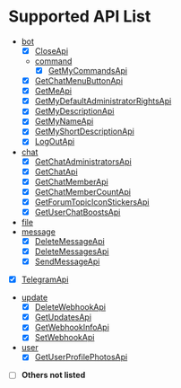 # Supported API List

- [bot](src/commonMain/kotlin/love/forte/simbot/telegram/api/bot)
  -  [x] [CloseApi](src/commonMain/kotlin/love/forte/simbot/telegram/api/bot/CloseApi.kt)
  - [command](src/commonMain/kotlin/love/forte/simbot/telegram/api/bot/command)
    -  [x] [GetMyCommandsApi](src/commonMain/kotlin/love/forte/simbot/telegram/api/bot/command/GetMyCommandsApi.kt)
  -  [x] [GetChatMenuButtonApi](src/commonMain/kotlin/love/forte/simbot/telegram/api/bot/GetChatMenuButtonApi.kt)
  -  [x] [GetMeApi](src/commonMain/kotlin/love/forte/simbot/telegram/api/bot/GetMeApi.kt)
  -  [x] [GetMyDefaultAdministratorRightsApi](src/commonMain/kotlin/love/forte/simbot/telegram/api/bot/GetMyDefaultAdministratorRightsApi.kt)
  -  [x] [GetMyDescriptionApi](src/commonMain/kotlin/love/forte/simbot/telegram/api/bot/GetMyDescriptionApi.kt)
  -  [x] [GetMyNameApi](src/commonMain/kotlin/love/forte/simbot/telegram/api/bot/GetMyNameApi.kt)
  -  [x] [GetMyShortDescriptionApi](src/commonMain/kotlin/love/forte/simbot/telegram/api/bot/GetMyShortDescriptionApi.kt)
  -  [x] [LogOutApi](src/commonMain/kotlin/love/forte/simbot/telegram/api/bot/LogOutApi.kt)
- [chat](src/commonMain/kotlin/love/forte/simbot/telegram/api/chat)
  -  [x] [GetChatAdministratorsApi](src/commonMain/kotlin/love/forte/simbot/telegram/api/chat/GetChatAdministratorsApi.kt)
  -  [x] [GetChatApi](src/commonMain/kotlin/love/forte/simbot/telegram/api/chat/GetChatApi.kt)
  -  [x] [GetChatMemberApi](src/commonMain/kotlin/love/forte/simbot/telegram/api/chat/GetChatMemberApi.kt)
  -  [x] [GetChatMemberCountApi](src/commonMain/kotlin/love/forte/simbot/telegram/api/chat/GetChatMemberCountApi.kt)
  -  [x] [GetForumTopicIconStickersApi](src/commonMain/kotlin/love/forte/simbot/telegram/api/chat/GetForumTopicIconStickersApi.kt)
  -  [x] [GetUserChatBoostsApi](src/commonMain/kotlin/love/forte/simbot/telegram/api/chat/GetUserChatBoostsApi.kt)
- [file](src/commonMain/kotlin/love/forte/simbot/telegram/api/file)
- [message](src/commonMain/kotlin/love/forte/simbot/telegram/api/message)
  -  [x] [DeleteMessageApi](src/commonMain/kotlin/love/forte/simbot/telegram/api/message/DeleteMessageApi.kt)
  -  [x] [DeleteMessagesApi](src/commonMain/kotlin/love/forte/simbot/telegram/api/message/DeleteMessagesApi.kt)
  -  [x] [SendMessageApi](src/commonMain/kotlin/love/forte/simbot/telegram/api/message/SendMessageApi.kt)
-  [x] [TelegramApi](src/commonMain/kotlin/love/forte/simbot/telegram/api/TelegramApi.kt)
- [update](src/commonMain/kotlin/love/forte/simbot/telegram/api/update)
  -  [x] [DeleteWebhookApi](src/commonMain/kotlin/love/forte/simbot/telegram/api/update/DeleteWebhookApi.kt)
  -  [x] [GetUpdatesApi](src/commonMain/kotlin/love/forte/simbot/telegram/api/update/GetUpdatesApi.kt)
  -  [x] [GetWebhookInfoApi](src/commonMain/kotlin/love/forte/simbot/telegram/api/update/GetWebhookInfoApi.kt)
  -  [x] [SetWebhookApi](src/commonMain/kotlin/love/forte/simbot/telegram/api/update/SetWebhookApi.kt)
- [user](src/commonMain/kotlin/love/forte/simbot/telegram/api/user)
  -  [x] [GetUserProfilePhotosApi](src/commonMain/kotlin/love/forte/simbot/telegram/api/user/GetUserProfilePhotosApi.kt)
- [ ] **Others not listed**
